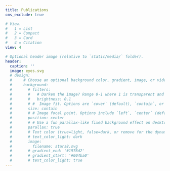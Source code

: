 ```yaml
---
title: Publications
cms_exclude: true

# View.
#   1 = List
#   2 = Compact
#   3 = Card
#   4 = Citation
view: 4

# Optional header image (relative to `static/media/` folder).
header:
  caption: ''
  image: eyes.svg
  # design:
  #     # Choose an optional background color, gradient, image, or video
  #     background:
  #       # filters:
  #       #   # Darken the image? Range 0-1 where 1 is transparent and 0 is opaque.
  #       #   brightness: 0.1
  #       # #  Image fit. Options are `cover` (default), `contain`, or `actual` size.
  #       size: contain
  #       # # Image focal point. Options include `left`, `center` (default), or `right`.
  #       position: center
  #       # # Use a fun parallax-like fixed background effect on desktop? true/false
  #       parallax: true
  #       # Text color (true=light, false=dark, or remove for the dynamic theme color).
  #       # text_color_light: dark
  #       image:
  #         filename: stars8.svg
  #       # gradient_end: '#1976d2'
  #       # gradient_start: '#004ba0'
  #       # text_color_light: true
---
```

